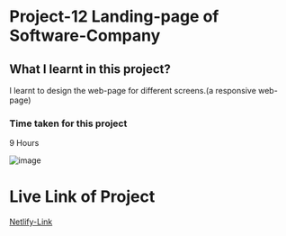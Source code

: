 # Project-12 Landing-page of Software-Company

## What I learnt in this project?
I learnt to design the web-page for different screens.(a responsive web-page)

### Time taken for this project

9 Hours 

![image](https://media.istockphoto.com/photos/blue-vintage-ringing-alarm-clock-with-bright-yellow-lightings-picture-id1388703028?b=1&k=20&m=1388703028&s=170667a&w=0&h=4lrS5hJ3yDaawBvmNxQikSp4MnlNl5Z82Kg3bxbucXk=)

# Live Link of Project

[Netlify-Link](https://business-webservices-landing-homepage.netlify.app/)